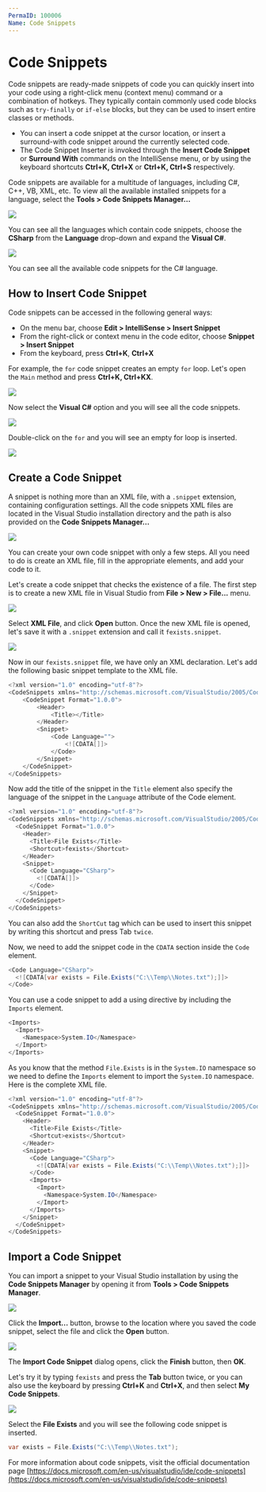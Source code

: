 ```yaml
---
PermaID: 100006
Name: Code Snippets
---
```


# Code Snippets

Code snippets are ready-made snippets of code you can quickly insert into your code using a right-click menu (context menu) command or a combination of hotkeys. They typically contain commonly used code blocks such as `try-finally` or `if-else` blocks, but they can be used to insert entire classes or methods.

 - You can insert a code snippet at the cursor location, or insert a surround-with code snippet around the currently selected code. 
 - The Code Snippet Inserter is invoked through the **Insert Code Snippet** or **Surround With** commands on the IntelliSense menu, or by using the keyboard shortcuts **Ctrl+K, Ctrl+X** or **Ctrl+K, Ctrl+S** respectively.

Code snippets are available for a multitude of languages, including C#, C++, VB, XML, etc. To view all the available installed snippets for a language, select the **Tools > Code Snippets Manager...** 

<img src="https://raw.githubusercontent.com/zzzprojects/learn-orm/master/tutorials/visual-studio/images/code-snippets-4.png">

You can see all the languages which contain code snippets, choose the **CSharp** from the **Language** drop-down and expand the **Visual C#**.

<img src="https://raw.githubusercontent.com/zzzprojects/learn-orm/master/tutorials/visual-studio/images/code-snippets-5.png">

You can see all the available code snippets for the C# language.

## How to Insert Code Snippet

Code snippets can be accessed in the following general ways:

 - On the menu bar, choose **Edit > IntelliSense > Insert Snippet**
 - From the right-click or context menu in the code editor, choose **Snippet > Insert Snippet**
 - From the keyboard, press **Ctrl+K**, **Ctrl+X**

For example, the `for` code snippet creates an empty `for` loop. Let's open the `Main` method and press **Ctrl+K, Ctrl+KX**.

<img src="https://raw.githubusercontent.com/zzzprojects/learn-orm/master/tutorials/visual-studio/images/code-snippets-1.png">

Now select the **Visual C#** option and you will see all the code snippets.

<img src="https://raw.githubusercontent.com/zzzprojects/learn-orm/master/tutorials/visual-studio/images/code-snippets-2.png">

Double-click on the `for` and you will see an empty for loop is inserted.

<img src="https://raw.githubusercontent.com/zzzprojects/learn-orm/master/tutorials/visual-studio/images/code-snippets-3.png">

## Create a Code Snippet

A snippet is nothing more than an XML file, with a `.snippet` extension, containing configuration settings. All the code snippets XML files are located in the Visual Studio installation directory and the path is also provided on the **Code Snippets Manager...**

<img src="https://raw.githubusercontent.com/zzzprojects/learn-orm/master/tutorials/visual-studio/images/code-snippets-6.png">

You can create your own code snippet with only a few steps. All you need to do is create an XML file, fill in the appropriate elements, and add your code to it.

Let's create a code snippet that checks the existence of a file. The first step is to create a new XML file in Visual Studio from **File > New > File...** menu.

<img src="https://raw.githubusercontent.com/zzzprojects/learn-orm/master/tutorials/visual-studio/images/code-snippets-7.png">

Select **XML File**, and click **Open** button. Once the new XML file is opened, let's save it with a `.snippet` extension and call it `fexists.snippet`.

<img src="https://raw.githubusercontent.com/zzzprojects/learn-orm/master/tutorials/visual-studio/images/code-snippets-8.png">

Now in our `fexists.snippet` file, we have only an XML declaration. Let's add the following basic snippet template to the XML file.

```csharp
<?xml version="1.0" encoding="utf-8"?>
<CodeSnippets xmlns="http://schemas.microsoft.com/VisualStudio/2005/CodeSnippet">
    <CodeSnippet Format="1.0.0">
        <Header>
            <Title></Title>
        </Header>
        <Snippet>
            <Code Language="">
                <![CDATA[]]>
            </Code>
        </Snippet>
    </CodeSnippet>
</CodeSnippets>
```

Now add the title of the snippet in the `Title` element also specify the language of the snippet in the `Language` attribute of the Code element.

```csharp
<?xml version="1.0" encoding="utf-8"?>
<CodeSnippets xmlns="http://schemas.microsoft.com/VisualStudio/2005/CodeSnippet">
  <CodeSnippet Format="1.0.0">
    <Header>
      <Title>File Exists</Title>
      <Shortcut>fexists</Shortcut>
    </Header>
    <Snippet>
      <Code Language="CSharp">
        <![CDATA[]]>
      </Code>
    </Snippet>
  </CodeSnippet>
</CodeSnippets>
``` 

You can also add the `ShortCut` tag which can be used to insert this snippet by writing this shortcut and press Tab `twice`.

Now, we need to add the snippet code in the `CDATA` section inside the `Code` element.

```csharp
<Code Language="CSharp">
  <![CDATA[var exists = File.Exists("C:\\Temp\\Notes.txt");]]>
</Code>
```

You can use a code snippet to add a using directive by including the `Imports` element.

```csharp
<Imports>
  <Import>
    <Namespace>System.IO</Namespace>
  </Import>
</Imports>
``` 

As you know that the method `File.Exists` is in the `System.IO` namespace so we need to define the `Imports` element to import the `System.IO` namespace. Here is the complete XML file.

```csharp
<?xml version="1.0" encoding="utf-8"?>
<CodeSnippets xmlns="http://schemas.microsoft.com/VisualStudio/2005/CodeSnippet">
  <CodeSnippet Format="1.0.0">
    <Header>
      <Title>File Exists</Title>
      <Shortcut>exists</Shortcut>
    </Header>
    <Snippet>
      <Code Language="CSharp">
        <![CDATA[var exists = File.Exists("C:\\Temp\\Notes.txt");]]>
      </Code>
      <Imports>
        <Import>
          <Namespace>System.IO</Namespace>
        </Import>
      </Imports>
    </Snippet>    
  </CodeSnippet>
</CodeSnippets>
```

## Import a Code Snippet

You can import a snippet to your Visual Studio installation by using the **Code Snippets Manager** by opening it from **Tools > Code Snippets Manager**.

<img src="https://raw.githubusercontent.com/zzzprojects/learn-orm/master/tutorials/visual-studio/images/code-snippets-9.png">

Click the **Import...** button, browse to the location where you saved the code snippet, select the file and click the **Open** button.

<img src="https://raw.githubusercontent.com/zzzprojects/learn-orm/master/tutorials/visual-studio/images/code-snippets-10.png">

The **Import Code Snippet** dialog opens, click the **Finish** button, then **OK**.

Let's try it by typing `fexists` and press the **Tab** button twice, or you can also use the keyboard by pressing **Ctrl+K** and **Ctrl+X**, and then select **My Code Snippets**.

<img src="https://raw.githubusercontent.com/zzzprojects/learn-orm/master/tutorials/visual-studio/images/code-snippets-11.png">

Select the **File Exists** and you will see the following code snippet is inserted.

```csharp
var exists = File.Exists("C:\\Temp\\Notes.txt"); 
```

For more information about code snippets, visit the official documentation page [https://docs.microsoft.com/en-us/visualstudio/ide/code-snippets](https://docs.microsoft.com/en-us/visualstudio/ide/code-snippets) 